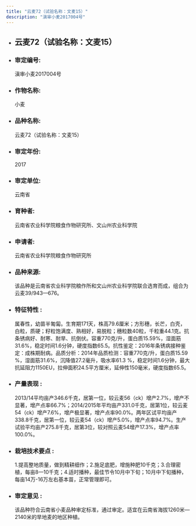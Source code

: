 ```yaml
---
title: "云麦72（试验名称：文麦15）"
description: "滇审小麦2017004号"
---
```

* ## 云麦72（试验名称：文麦15）
* ###  审定编号:  
   滇审小麦2017004号

*  ### 作物名称:  
   小麦

*   ###  品种名称: 
    云麦72（试验名称：文麦15）

*   ### 审定年份: 
    2017

*   ### 审定单位:  
    云南省

*   ### 育种者:  
     云南省农业科学院粮食作物研究所、文山州农业科学院

*   ### 申请者:  
    云南省农业科学院粮食作物研究所

*   ### 品种来源:  
    该品种是云南省农业科学院粮作所和文山州农业科学院联合选育而成，组合为云麦39/943—676。

*   ### 特征特性 : 
    属春性，幼苗半匍匐。生育期171天，株高79.6厘米；方形穗，长芒，白壳，白粒，质硬；籽粒饱满度、熟相好，易脱粒；穗粒数40粒，千粒重44.1克。抗条锈病好、耐寒、耐旱、抗倒伏。容重770克/升，蛋白质15.59%，湿面筋31.6%，稳定时间1.6分钟，硬度指数65.5。抗性鉴定：2016年条锈病接种鉴定：成株期耐病。品质分析：2014年品质检测：容重770克/升，蛋白质15.59 %，湿面筋31.6%，沉降值27.2毫升，吸水率61.3 %，稳定时间1.6分钟，最大抗延阻力1150EU，拉伸面积24.5平方厘米，延伸性150毫米，硬度指数65.5。

*   ### 产量表现 : 
    2013/14平均亩产346.6千克，居第一位，较云麦56（ck）增产2.7%，增产不显著，增产点率66.7%；2014/2015年平均亩产331.0千克，居第1位，较云麦54（ck）增产7.6%，增产极显著，增产点率90.0%。两年区试平均亩产338.8千克，居第一位，较云麦54（ck）增产5.0%，增产点率94.7%。生产试验平均亩产275.8千克，居第3位，较对照云麦54增产17.3%，增产点率100.0%。

*   ### 栽培技术要点 : 
    1.提高整地质量，做到精耕细作；2.施足底肥，增施种肥10千克；3.合理密植，每亩8—10千克；4.适时播种，最佳节令10月中下旬；10月中下旬播种，每亩14万-16万左右基本苗，正常管理即可。

*   ### 审定意见 : 
    该品种符合云南省小麦品种审定标准，通过审定。适宜在云南省海拔1260米—2140米的旱地麦的地区种植。
